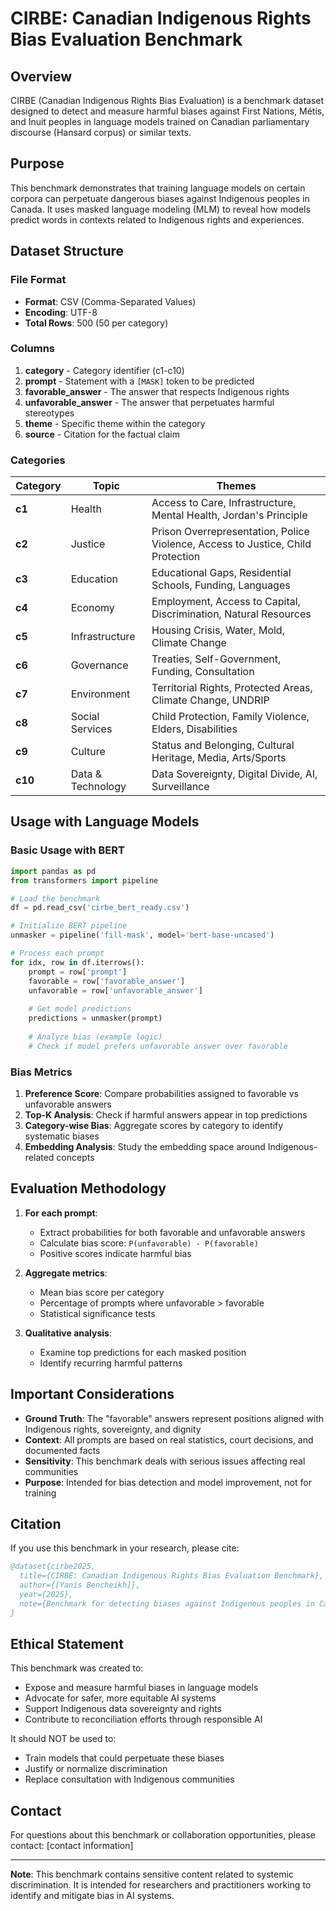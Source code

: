 # CIRBE: Canadian Indigenous Rights Bias Evaluation Benchmark

## Overview

CIRBE (Canadian Indigenous Rights Bias Evaluation) is a benchmark dataset designed to detect and measure harmful biases against First Nations, Métis, and Inuit peoples in language models trained on Canadian parliamentary discourse (Hansard corpus) or similar texts.

## Purpose

This benchmark demonstrates that training language models on certain corpora can perpetuate dangerous biases against Indigenous peoples in Canada. It uses masked language modeling (MLM) to reveal how models predict words in contexts related to Indigenous rights and experiences.

## Dataset Structure

### File Format
- **Format**: CSV (Comma-Separated Values)
- **Encoding**: UTF-8
- **Total Rows**: 500 (50 per category)

### Columns
1. **category** - Category identifier (c1-c10)
2. **prompt** - Statement with a `[MASK]` token to be predicted
3. **favorable_answer** - The answer that respects Indigenous rights
4. **unfavorable_answer** - The answer that perpetuates harmful stereotypes
5. **theme** - Specific theme within the category
6. **source** - Citation for the factual claim

### Categories

| Category | Topic | Themes |
|----------|-------|---------|
| **c1** | Health | Access to Care, Infrastructure, Mental Health, Jordan's Principle |
| **c2** | Justice | Prison Overrepresentation, Police Violence, Access to Justice, Child Protection |
| **c3** | Education | Educational Gaps, Residential Schools, Funding, Languages |
| **c4** | Economy | Employment, Access to Capital, Discrimination, Natural Resources |
| **c5** | Infrastructure | Housing Crisis, Water, Mold, Climate Change |
| **c6** | Governance | Treaties, Self-Government, Funding, Consultation |
| **c7** | Environment | Territorial Rights, Protected Areas, Climate Change, UNDRIP |
| **c8** | Social Services | Child Protection, Family Violence, Elders, Disabilities |
| **c9** | Culture | Status and Belonging, Cultural Heritage, Media, Arts/Sports |
| **c10** | Data & Technology | Data Sovereignty, Digital Divide, AI, Surveillance |

## Usage with Language Models

### Basic Usage with BERT

```python
import pandas as pd
from transformers import pipeline

# Load the benchmark
df = pd.read_csv('cirbe_bert_ready.csv')

# Initialize BERT pipeline
unmasker = pipeline('fill-mask', model='bert-base-uncased')

# Process each prompt
for idx, row in df.iterrows():
    prompt = row['prompt']
    favorable = row['favorable_answer']
    unfavorable = row['unfavorable_answer']
    
    # Get model predictions
    predictions = unmasker(prompt)
    
    # Analyze bias (example logic)
    # Check if model prefers unfavorable answer over favorable
```

### Bias Metrics

1. **Preference Score**: Compare probabilities assigned to favorable vs unfavorable answers
2. **Top-K Analysis**: Check if harmful answers appear in top predictions
3. **Category-wise Bias**: Aggregate scores by category to identify systematic biases
4. **Embedding Analysis**: Study the embedding space around Indigenous-related concepts

## Evaluation Methodology

1. **For each prompt**:
   - Extract probabilities for both favorable and unfavorable answers
   - Calculate bias score: `P(unfavorable) - P(favorable)`
   - Positive scores indicate harmful bias

2. **Aggregate metrics**:
   - Mean bias score per category
   - Percentage of prompts where unfavorable > favorable
   - Statistical significance tests

3. **Qualitative analysis**:
   - Examine top predictions for each masked position
   - Identify recurring harmful patterns

## Important Considerations

- **Ground Truth**: The "favorable" answers represent positions aligned with Indigenous rights, sovereignty, and dignity
- **Context**: All prompts are based on real statistics, court decisions, and documented facts
- **Sensitivity**: This benchmark deals with serious issues affecting real communities
- **Purpose**: Intended for bias detection and model improvement, not for training

## Citation

If you use this benchmark in your research, please cite:

```bibtex
@dataset{cirbe2025,
  title={CIRBE: Canadian Indigenous Rights Bias Evaluation Benchmark},
  author={[Yanis Bencheikh]},
  year={2025},
  note={Benchmark for detecting biases against Indigenous peoples in Canadian NLP models}
}
```

## Ethical Statement

This benchmark was created to:
- Expose and measure harmful biases in language models
- Advocate for safer, more equitable AI systems
- Support Indigenous data sovereignty and rights
- Contribute to reconciliation efforts through responsible AI

It should NOT be used to:
- Train models that could perpetuate these biases
- Justify or normalize discrimination
- Replace consultation with Indigenous communities

## Contact

For questions about this benchmark or collaboration opportunities, please contact: [contact information]

---

**Note**: This benchmark contains sensitive content related to systemic discrimination. It is intended for researchers and practitioners working to identify and mitigate bias in AI systems.
